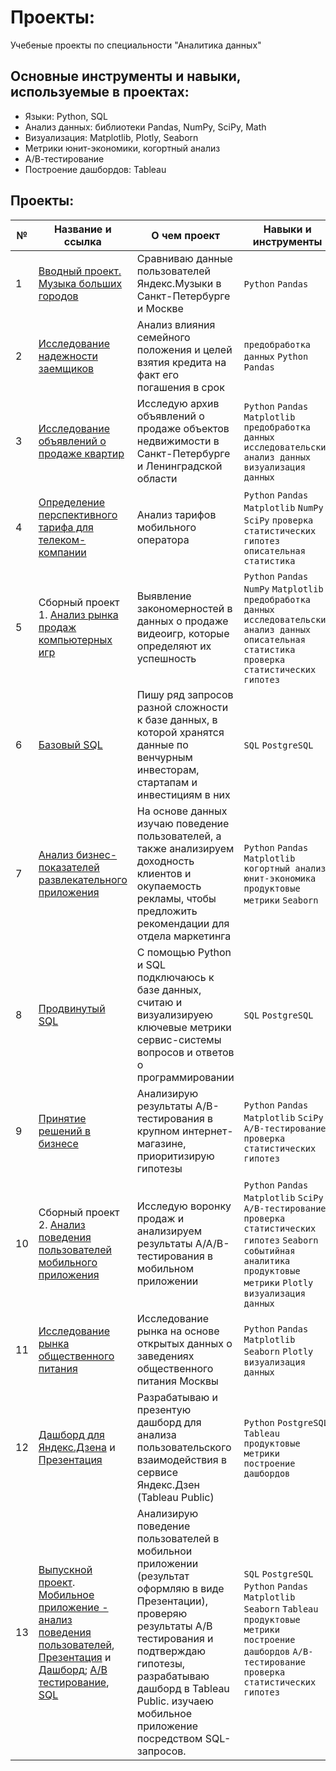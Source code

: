 # Проекты: 
Учебеные проекты по специальности "Аналитика данных"
## Основные инструменты и навыки, используемые в проектах:
- Языки: Python, SQL
- Анализ данных: библиотеки Pandas, NumPy, SciPy, Math
- Визуализация: Matplotlib, Plotly, Seaborn
- Метрики юнит-экономики, когортный анализ
- А/В-тестирование
- Построение дашбордов: Tableau

## Проекты:
| №| Название и ссылка | О чем проект                                                     | Навыки и инструменты           |  
|-----------|-------------------|------------------------------------------------------------------|-----------------------------------|
|1              |[Вводный проект. Музыка больших городов](MUSIC/)|Сравниваю данные пользователей Яндекс.Музыки в Санкт-Петербурге и Москве|`Python` `Pandas`|
|2              |[Исследование надежности заемщиков](BANKS/)|Анализ влияния семейного положения и целей взятия кредита на факт его погашения в срок|`предобработка данных` `Python` `Pandas`|
|3              |[Исследование объявлений о продаже квартир](ESTATE_MARKET/)|Исследую архив объявлений о продаже объектов недвижимости в Санкт-Петербурге и Ленинградской области|`Python` `Pandas` `Matplotlib` `предобработка данных` `исследовательский анализ данных` `визуализация данных`|
|4              |[Определение перспективного тарифа для телеком-компании](MOBILE_TARIF/)|Анализ тарифов мобильного оператора| `Python` `Pandas` `Matplotlib` `NumPy` `SciPy` `проверка статистических гипотез` `описательная статистика`|
|5              |Сборный проект 1. [Анализ рынка продаж компьютерных игр](GAMES_FOR_MARKETING/)|Выявление закономерностей в данных о продаже видеоигр, которые определяют их успешность|`Python` `Pandas` `NumPy` `Matplotlib` `предобработка данных` `исследовательский анализ данных` `описательная статистика` `проверка статистических гипотез`|
|6              |[Базовый SQL](BASIC_SQL/)|Пишу ряд запросов разной сложности к базе данных, в которой хранятся данные по венчурным инвесторам, стартапам и инвестициям в них|`SQL` `PostgreSQL`|
|7              |[Анализ бизнес-показателей развлекательного приложения](BUSINESS_ANALYSIS/)|На основе данных изучаю поведение пользователей, а также анализируем доходность клиентов и окупаемость рекламы, чтобы предложить рекомендации для отдела маркетинга|`Python` `Pandas` `Matplotlib` `когортный анализ` `юнит-экономика` `продуктовые метрики` `Seaborn`|
|8              |[Продвинутый SQL](ADVANCED_SQL/)|С помощью Python и SQL подключаюсь к базе данных, считаю и визуализируею ключевые метрики сервис-системы вопросов и ответов о программировании|`SQL` `PostgreSQL`|
|9              |[Принятие решений в бизнесе](BUSINESS_SOLUTIONS_AB/)|Анализирую результаты A/B-тестирования в крупном интернет-магазине, приоритизирую гипотезы|`Python` `Pandas` `Matplotlib` `SciPy` `A/B-тестирование` `проверка статистических гипотез`|
|10             |Сборный проект 2. [Анализ поведения пользователей мобильного приложения](FOOD_STARTUP_BEHAVIOUR/)|Исследую воронку продаж и анализируем результаты A/A/B-тестирования в мобильном приложении|`Python` `Pandas` `Matplotlib` `SciPy` `A/B-тестирование` `проверка статистических гипотез` `Seaborn` `событийная аналитика` `продуктовые метрики` `Plotly` `визуализация данных`|
|11             |[Исследование рынка общественного питания](FOOD_MOSCOW/)|Исследование рынка на основе открытых данных о заведениях общественного питания Москвы|`Python` `Pandas` `Matplotlib` `Seaborn` `Plotly` `визуализация данных`|
|12             |[Дашборд для Яндекс.Дзена](https://public.tableau.com/app/profile/.30395092/viz/Zen_Project_Zinovkin/sheet4) и [Презентация](https://disk.yandex.ru/i/WR2rl9r4uKL24g)|Разрабатываю и презентую дашборд для анализа пользовательского взаимодействия в сервисе Яндекс.Дзен (Tableau Public)|`Python` `PostgreSQL` `Tableau` `продуктовые метрики` `построение дашбордов`|
|13             |[Выпускной проект](GRADUATE_PROJECT/). [Мобильное приложение - анализ поведения пользователей](https://github.com/AntonZinovkin/Projects/blob/main/GRADUATE_PROJECT/app_user_behaviour.ipynb), [Презентация](https://github.com/AntonZinovkin/Projects/blob/main/GRADUATE_PROJECT/Presentation.%20App.%20Final.pdf) и [Дашборд](https://public.tableau.com/app/profile/.30395092/viz/__16910181835400/Dashboard1?publish=yes); [А/B тестирование](https://github.com/AntonZinovkin/Projects/blob/main/GRADUATE_PROJECT/AB-test_final.ipynb), [SQL](https://github.com/AntonZinovkin/Projects/blob/main/GRADUATE_PROJECT/sql_final.ipynb)|Анализирую поведение пользователей в мобильнои приложении (результат оформляю в виде Презентации), проверяю результаты А/B тестирования и подтверждаю гипотезы, разрабатываю дашборд в Tableau Public. изучаею мобильное приложение посредством SQL-запросов. |`SQL` `PostgreSQL` `Python` `Pandas` `Matplotlib` `Seaborn` `Tableau` `продуктовые метрики` `построение дашбордов` `A/B-тестирование` `проверка статистических гипотез`|
